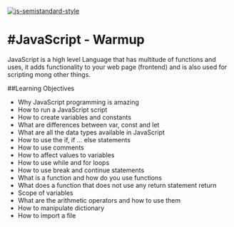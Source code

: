 [![js-semistandard-style](https://raw.githubusercontent.com/standard/semistandard/master/badge.svg)](https://github.com/standard/semistandard)

#JavaScript -  Warmup
=====================
JavaScript is a high level Language that has multitude of functions and uses, it adds functionality to your web page (frontend) and is also used for scripting mong other things.

##Learning Objectives
* Why JavaScript programming is amazing
* How to run a JavaScript script
* How to create variables and constants
* What are differences between var, const and let
* What are all the data types available in JavaScript
* How to use the if, if ... else statements
* How to use comments
* How to affect values to variables
* How to use while and for loops
* How to use break and continue statements
* What is a function and how do you use functions
* What does a function that does not use any return statement return
* Scope of variables
* What are the arithmetic operators and how to use them
* How to manipulate dictionary
* How to import a file
